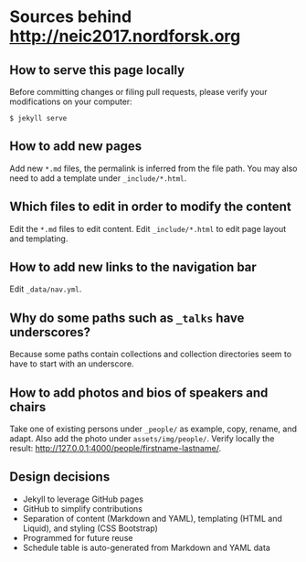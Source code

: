 # Sources behind http://neic2017.nordforsk.org

## How to serve this page locally

Before committing changes or filing pull requests, please verify your
modifications on your computer:
```
$ jekyll serve
```


## How to add new pages

Add new `*.md` files, the permalink is inferred from the file path. You may also need to add a template under `_include/*.html`.


## Which files to edit in order to modify the content

Edit the `*.md` files to edit content. Edit `_include/*.html` to edit page layout and templating.


## How to add new links to the navigation bar

Edit `_data/nav.yml`.


## Why do some paths such as `_talks` have underscores?

Because some paths contain collections and collection directories seem to have
to start with an underscore.


## How to add photos and bios of speakers and chairs

Take one of existing persons under `_people/` as example, copy, rename, and adapt. Also
add the photo under `assets/img/people/`. Verify locally the result: http://127.0.0.1:4000/people/firstname-lastname/.


## Design decisions

- Jekyll to leverage GitHub pages
- GitHub to simplify contributions
- Separation of content (Markdown and YAML), templating (HTML and Liquid), and styling (CSS Bootstrap)
- Programmed for future reuse
- Schedule table is auto-generated from Markdown and YAML data
